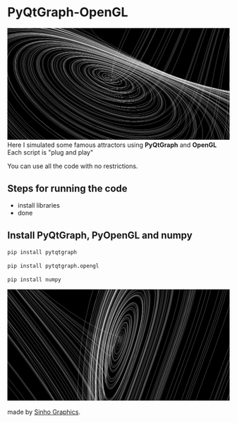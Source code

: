 # PyQtGraph-OpenGL
![](Images/Lorenz2.PNG)
Here I simulated some famous attractors using **PyQtGraph** and **OpenGL**
Each script is "plug and play"

You can use all the code with no restrictions. 

## Steps for running the code
- install libraries
- done

## Install **PyQtGraph**, **PyOpenGL** and **numpy**

```python
pip install pytqtgraph
```
```python
pip install pytqtgraph.opengl
```
```python
pip install numpy
```
![](Images/Lorenz1.PNG)


made by [Sinho Graphics](https://www.instagram.com/sinho_graphics).
